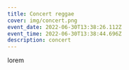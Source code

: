 ```yaml
---
title: Concert reggae
cover: img/concert.png
event_date: 2022-06-30T13:38:26.112Z
event_time: 2022-06-30T13:38:44.696Z
description: concert
---
```

lorem